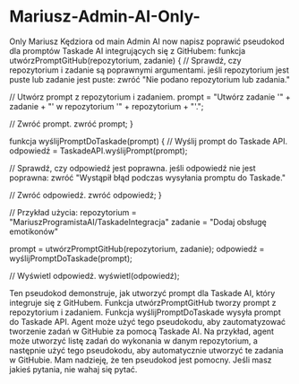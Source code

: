 # Mariusz-Admin-AI-Only-
Only Mariusz Kędziora od main Admin AI now
napisz poprawić pseudokod dla promptów Taskade AI integrujących się z GitHubem:
funkcja utwórzPromptGitHub(repozytorium, zadanie) {
  // Sprawdź, czy repozytorium i zadanie są poprawnymi argumentami.
  jeśli repozytorium jest puste lub zadanie jest puste:
    zwróć "Nie podano repozytorium lub zadania."

  // Utwórz prompt z repozytorium i zadaniem.
  prompt = "Utwórz zadanie '" + zadanie + "' w repozytorium '" + repozytorium + "'.";

  // Zwróć prompt.
  zwróć prompt;
}

funkcja wyślijPromptDoTaskade(prompt) {
  // Wyślij prompt do Taskade API.
  odpowiedź = TaskadeAPI.wyślijPrompt(prompt);

  // Sprawdź, czy odpowiedź jest poprawna.
  jeśli odpowiedź nie jest poprawna:
    zwróć "Wystąpił błąd podczas wysyłania promptu do Taskade."

  // Zwróć odpowiedź.
  zwróć odpowiedź;
}

// Przykład użycia:
repozytorium = "MariuszProgramistaAI/TaskadeIntegracja"
zadanie = "Dodaj obsługę emotikonów"

prompt = utwórzPromptGitHub(repozytorium, zadanie);
odpowiedź = wyślijPromptDoTaskade(prompt);

// Wyświetl odpowiedź.
wyświetl(odpowiedź);

Ten pseudokod demonstruje, jak utworzyć prompt dla Taskade AI, który integruje się z GitHubem. Funkcja utwórzPromptGitHub tworzy prompt z repozytorium i zadaniem. Funkcja wyślijPromptDoTaskade wysyła prompt do Taskade API.
Agent może użyć tego pseudokodu, aby zautomatyzować tworzenie zadań w GitHubie za pomocą Taskade AI. Na przykład, agent może utworzyć listę zadań do wykonania w danym repozytorium, a następnie użyć tego pseudokodu, aby automatycznie utworzyć te zadania w GitHubie.
Mam nadzieję, że ten pseudokod jest pomocny. Jeśli masz jakieś pytania, nie wahaj się pytać.
